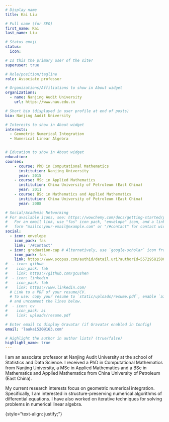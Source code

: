 ```yaml
---
# Display name
title: Kai Liu 

# Full name (for SEO)
first_name: Kai
last_name: Liu

# Status emoji
status:
  icon: 

# Is this the primary user of the site?
superuser: true

# Role/position/tagline
role: Associate professor

# Organizations/Affiliations to show in About widget
organizations:
  - name: Nanjing Audit University
    url: https://www.nau.edu.cn

# Short bio (displayed in user profile at end of posts)
bio: Nanjing Audit University

# Interests to show in About widget
interests:
  - Geometric Numerical Integration
  - Numerical Linear Algebra


# Education to show in About widget
education:
courses:
    - course: PhD in Computational Mathematics
      institution: Nanjing University
      year: 2015
    - course: MSc in Applied Mathematics
      institution: China University of Petroleum (East China) 
      year: 2011
    - course: BSc in Mathematics and Applied Mathematics
      institution: China University of Petroleum (East China) 
      year: 2008

# Social/Academic Networking
# For available icons, see: https://wowchemy.com/docs/getting-started/page-builder/#icons
#   For an email link, use "fas" icon pack, "envelope" icon, and a link in the
#   form "mailto:your-email@example.com" or "/#contact" for contact widget.
social:
  - icon: envelope
    icon_pack: fas
    link: '/#contact'
  - icon: graduation-cap # Alternatively, use `google-scholar` icon from `ai` icon pack
    icon_pack: fas
    link: https://www.scopus.com/authid/detail.uri?authorId=55729581500
#  - icon: github
#    icon_pack: fab
#    link: https://github.com/gcushen
#  - icon: linkedin
#    icon_pack: fab
#    link: https://www.linkedin.com/
  # Link to a PDF of your resume/CV.
  # To use: copy your resume to `static/uploads/resume.pdf`, enable `ai` icons in `params.yaml`,
  # and uncomment the lines below.
#  - icon: cv
#    icon_pack: ai
#    link: uploads/resume.pdf

# Enter email to display Gravatar (if Gravatar enabled in Config)
email: 'laukai520@163.com'

# Highlight the author in author lists? (true/false)
highlight_name: true
---
```


 I am an associate professor at Nanjing Audit University at the school of Statistics and Data Science. I received a PhD in Computational Mathematics from Nanjing University, a MSc in Applied Mathematics and a BSc in Mathematics and Applied Mathematics from China University of Petroleum (East China). 

  My current research interests focus on geometric numerical integration. Specifically, I am interested in structure-preserving numerical algorithms of differential equations. I have also worked on iterative techniques for solving problems in numerical linear algebra.

{style="text-align: justify;"}

